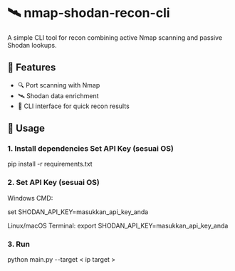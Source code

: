 # 🛰️ nmap-shodan-recon-cli

A simple CLI tool for recon combining active Nmap scanning and passive Shodan lookups.

## 🔧 Features
- 🔍 Port scanning with Nmap
- 🛰️ Shodan data enrichment
- 🚀 CLI interface for quick recon results

## 🚀 Usage

### 1. Install dependencies Set API Key (sesuai OS)

pip install -r requirements.txt

### 2. Set API Key (sesuai OS)
Windows CMD:

set SHODAN_API_KEY=masukkan_api_key_anda

Linux/macOS Terminal:
export SHODAN_API_KEY=masukkan_api_key_anda

### 3. Run
python main.py --target < ip target >

